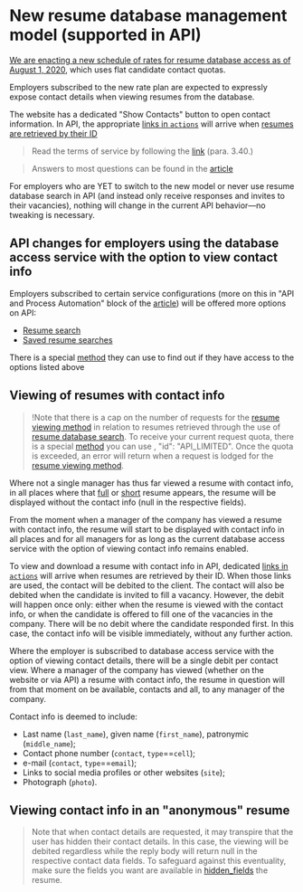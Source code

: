 # New resume database management model (supported in API)

[We are enacting a new schedule of rates for resume database access as of August 1, 2020](https://hh.ru/article/26941), which uses flat candidate contact quotas.

Employers subscribed to the new rate plan are expected to expressly expose contact details when viewing resumes from the database.

The website has a dedicated "Show Contacts" button to open contact information. In API, the appropriate [links in `actions`](https://api.hh.ru/openapi/en/redoc#tag/Resume-view/operation/get-resume) will arrive when [resumes are retrieved by their ID](/docs_eng/resumes.md#item)

> Read the terms of service by following the [link](https://hh.ru/conditions) (para. 3.40.)

> Answers to most questions can be found in the [article](https://hh.ru/article/27029)

For employers who are YET to switch to the new model or never use resume database search in API (and instead only receive responses and invites to their vacancies), nothing will change in the current API behavior—no tweaking is necessary.

## API changes for employers using the database access service with the option to view contact info

Employers subscribed to certain service configurations (more on this in "API and Process Automation" block of the [article](https://hh.ru/article/27029)) will be offered more options on API:

* [Resume search](/docs_eng/resumes_search.md)
* [Saved resume searches](https://api.hh.ru/openapi/en/redoc#tag/Saved-resume-searches/operation/get-saved-resume-searches)

There is a special [method](/docs_eng/payable/employer_payable_methods.md) they can use to find out if they have access to the options listed above

<a name="contact-data"></a>
## Viewing of resumes with contact info

> !Note that there is a cap on the number of requests for the [resume viewing method](/docs_eng/resumes.md#item) in relation to resumes retrieved through the use of [resume database search](/docs_eng/resumes_search.md). To receive your current request quota, there is a special [method](https://api.hh.ru/openapi/en/redoc#tag/Employer-services/operation/get-payable-api-actions) you can use , "id": "API_LIMITED". Once the quota is exceeded, an error will return when a request is lodged for the [resume viewing method](/docs_eng/resumes.md#item).

Where not a single manager has thus far viewed a resume with contact info, in all places where that [full](https://api.hh.ru/openapi/en/redoc#tag/Resume-view/operation/get-resume)
or [short](/docs_eng/resumes.md#resume-short) resume appears, the resume will be displayed without the contact info (null in the respective fields).

From the moment when a manager of the company has viewed a resume with contact info, the resume will start to be displayed with contact info in all places and for all
managers for as long as the current database access service with the option of viewing contact info remains enabled.

To view and download a resume with contact info in API, dedicated [links in `actions`](https://api.hh.ru/openapi/en/redoc#tag/Resume-view/operation/get-resume) will arrive when resumes are retrieved by their ID.
When those links are used, the contact will be debited to the client. The contact will also be debited when the candidate is invited to fill a vacancy.
However, the debit will happen once only: either when the resume is viewed with the contact info, or when the candidate is offered to fill one of the vacancies in the company.
There will be no debit where the candidate responded first. In this case, the contact info will be visible immediately, without any further action.

Where the employer is subscribed to database access service with the option of viewing contact details, there will be a single debit per contact view.
Where a manager of the company has viewed (whether on the website or via API) a resume with contact info, the resume in question will from that moment on
be available, contacts and all, to any manager of the company.

Contact info is deemed to include:
* Last name (`last_name`), given name (`first_name`), patronymic (`middle_name`);
* Contact phone number (`contact`, `type`==`cell`);
* e-mail (`contact`, `type`==`email`);
* Links to social media profiles or other websites (`site`);
* Photograph (`photo`).

## Viewing contact info in an "anonymous" resume

> Note that when contact details are requested, it may transpire that the user has hidden their contact details. In this case, the viewing will be debited regardless while the reply body will return null in the respective contact data fields. To safeguard against this eventuality, make sure the fields you want are available in [hidden_fields](/docs_eng/resumes.md#hidden-fields) the resume.
